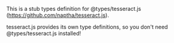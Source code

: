 This is a stub types definition for @types/tesseract.js (https://github.com/naptha/tesseract.js).

tesseract.js provides its own type definitions, so you don't need @types/tesseract.js installed!